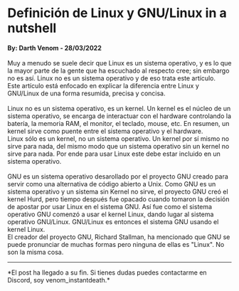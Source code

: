 # Definición de Linux y GNU/Linux in a nutshell
<b>By: Darth Venom - 28/03/2022</b>
<br>
<br>
Muy a menudo se suele decir que Linux es un sistema operativo, y es lo que la mayor parte de la gente que ha escuchado al respecto cree; sin embargo no es así. Linux no es un sistema operativo y de eso trata este artículo.
<br>
Este artículo está enfocado en explicar la diferencia entre Linux y GNU/Linux de una forma resumida, precisa y concisa.
<br>
<br>
Linux no es un sistema operativo, es un kernel. Un kernel es el núcleo de un sistema operativo, se encarga de interactuar con el hardware controlando la batería, la memoria RAM, el monitor, el teclado, mouse, etc. En resumen, un kernel sirve como puente entre el sistema operativo y el hardware.
<br>
Linux sólo es un kernel, no un sistema operativo. Un kernel por sí mismo no sirve para nada, del mismo modo que un sistema operativo sin un kernel no sirve para nada. Por ende para usar Linux este debe estar incluido en un sistema operativo.
<br>
<br>
GNU es un sistema operativo desarollado por el proyecto GNU creado para servir como una alternativa de código abierto a Unix. Como GNU es un sistema operativo y un sistema sin Kernel no sirve, el proyecto GNU creó el kernel Hurd, pero tiempo después fue opacado cuando tomaron la decisión de apostar por usar Linux en el sistema GNU. Así fue como el sistema operativo GNU comenzó a usar el kernel Linux, dando lugar al sistema operativo GNU/Linux. GNU/Linux es entonces el sistema GNU usando el kernel Linux.
<br>
El creador del proyecto GNU, Richard Stallman, ha mencionado que GNU se puede pronunciar de muchas formas pero ninguna de ellas es "Linux". No son la misma cosa.
<br>
<hr>
*El post ha llegado a su fin. Si tienes dudas puedes contactarme en Discord, soy venom_instantdeath.*
